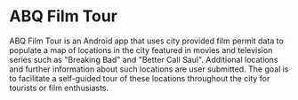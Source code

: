 # ABQ Film Tour

ABQ Film Tour is an Android app that uses city provided film permit data to populate a map of locations in the city featured in movies and television series such as "Breaking Bad" and "Better Call Saul". Additional locations and further information about such locations are user submitted. The goal is to facilitate a self-guided tour of these locations throughout the city for tourists or film enthusiasts.
